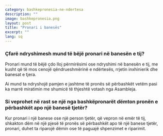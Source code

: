 ```yaml
---
category: bashkepronesia-ne-ndertesa
description: ""
image: bashkepronesia.png
layout: post
title: "Pronari i banesës"
excerpt: ""
lang: sq
---
```

<script>
var data = { topics: [
  {
    title: "Ndryshimet mund të bëj pronari në banesë",
    text: function(){ return $("#part1").html(); }
  },
  {
    title: "Dëmtimi i pronës së përbashkët",
    text: function(){ return $("#part2").html(); }
  }
]};
</script>

<div id="part1" class="hidden">
<h3>Çfarë ndryshimesh mund të bëjë pronari në banesën e tij?</h3>
<p>Pronari mund të bëjë çdo lloj përmirësimi ose ndryshimi në banesën e tij, me kusht që të mos cenojë qëndrueshmërinë e ndërtesës, rrjetin inxhinierik dhe banesat e tjera.</p>
<p>Ai mund ta ndryshojë pamjen e jashtme të pronës së përbashkët vetëm pasi ka marrë miratimin me shumicë të thjeshtë votash nga Asambleja.</p>
</div>

<div id="part2" class="hidden">
<h3>Si veprohet në rast se një nga bashkëpronarët dëmton pronën e përbashkët apo një banesë tjetër?</h3>
Kur pronari i një banese ose një person tjetër, që vepron në emër të tij, shkakton dëm në një pjesë të pronës së përbashkët apo të një banese tjetër, pronari, duhet ta riparojë dëmin ose të paguajë shpenzimet e riparimit.
</div>

<div class="post-content"></div>
